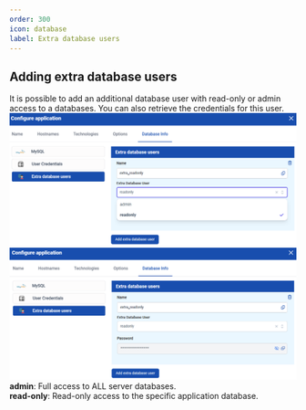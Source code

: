 ```yaml
---
order: 300
icon: database
label: Extra database users
---
```


## Adding extra database users

It is possible to add an additional database user with read-only or admin access to a databases. You can also retrieve the credentials for this user.
![](../../../img/turbostackapp/newapp/tsa_extra_db_user1.png)
![](../../../img/turbostackapp/newapp/tsa_extra_db_user2.png)
**admin**: Full access to ALL server databases.  
**read-only**: Read-only access to the specific application database.